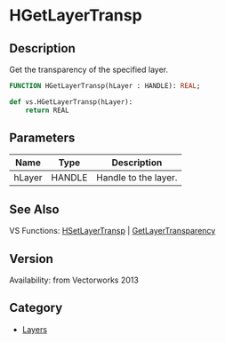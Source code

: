 # HGetLayerTransp

## Description
Get the transparency of the specified layer.

```pascal
FUNCTION HGetLayerTransp(hLayer : HANDLE): REAL;
```

```python
def vs.HGetLayerTransp(hLayer):
    return REAL
```

## Parameters
|Name|Type|Description|
|---|---|---|
|hLayer|HANDLE|Handle to the layer.|

## See Also
VS Functions:
[HSetLayerTransp](HSetLayerTransp.md) 
| [GetLayerTransparency](GetLayerTransparency.md)

## Version
Availability: from Vectorworks 2013

## Category
* [Layers](../Categories/Layers.md)
